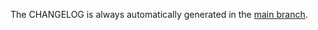 The CHANGELOG is always automatically generated in the [main branch](https://github.com/OpenNMS/opennms-js/blob/main/CHANGELOG.md).
